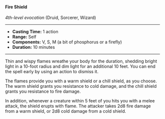 #### Fire Shield
*4th-level evocation* (Druid, Sorcerer, Wizard)
___
- **Casting Time:** 1 action
- **Range:** Self
- **Components:** V, S, M (a bit of phosphorus or a firefly)
- **Duration:** 10 minutes
---
Thin and wispy flames wreathe your body for the duration, shedding bright light in a 10-foot radius and dim light for an additional 10 feet. You can end the spell early by using an action to dismiss it.

The flames provide you with a warm shield or a chill shield, as you choose. The warm shield grants you resistance to cold damage, and the chill shield grants you resistance to fire damage.

In addition, whenever a creature within 5 feet of you hits you with a melee attack, the shield erupts with flame. The attacker takes 2d8 fire damage from a warm shield, or 2d8 cold damage from a cold shield.